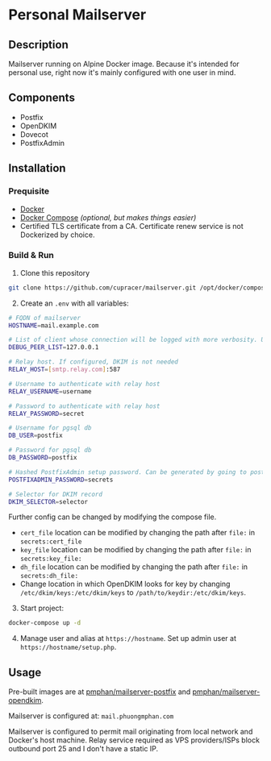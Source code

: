 # Personal Mailserver

## Description

Mailserver running on Alpine Docker image. Because it's intended for personal use, right now it's mainly configured with one user in mind.

## Components

* Postfix
* OpenDKIM
* Dovecot
* PostfixAdmin

## Installation

### Prequisite

* [Docker](https://docs.docker.com/engine/install/)
* [Docker Compose](https://docs.docker.com/compose/install/) _(optional, but makes things easier)_
* Certified TLS certificate from a CA. Certificate renew service is not Dockerized by choice.

### Build & Run

1. Clone this repository

```bash
git clone https://github.com/cupracer/mailserver.git /opt/docker/compose/mail
```

2. Create an `.env` with all variables:

```bash
# FQDN of mailserver
HOSTNAME=mail.example.com

# List of client whose connection will be logged with more verbosity. Useful for debugging.
DEBUG_PEER_LIST=127.0.0.1

# Relay host. If configured, DKIM is not needed
RELAY_HOST=[smtp.relay.com]:587

# Username to authenticate with relay host
RELAY_USERNAME=username

# Password to authenticate with relay host
RELAY_PASSWORD=secret

# Username for pgsql db
DB_USER=postfix

# Password for pgsql db
DB_PASSWORD=postfix

# Hashed PostfixAdmin setup password. Can be generated by going to postfixadmin:port/setup.php after installation
POSTFIXADMIN_PASSWORD=secrets

# Selector for DKIM record
DKIM_SELECTOR=selector
```

Further config can be changed by modifying the compose file.

* `cert_file` location can be modified by changing the path after `file:` in `secrets:cert_file`
* `key_file` location can be modified by changing the path after `file:` in `secrets:key_file:`
* `dh_file` location can be modified by changing the path after `file:` in `secrets:dh_file:`
* Change location in which OpenDKIM looks for key by changing `/etc/dkim/keys:/etc/dkim/keys` to `/path/to/keydir:/etc/dkim/keys`.

3. Start project:

```bash
docker-compose up -d
```
4. Manage user and alias at `https://hostname`. Set up admin user at `https://hostname/setup.php`.

## Usage

Pre-built images are at [pmphan/mailserver-postfix](https://hub.docker.com/r/pmphan/mailserver-postfix/) and [pmphan/mailserver-opendkim](https://hub.docker.com/r/pmphan/mailserver-postfix/).

Mailserver is configured at: `mail.phuongmphan.com`

Mailserver is configured to permit mail originating from local network and Docker's host machine. Relay service required as VPS providers/ISPs block outbound port 25 and I don't have a static IP.
